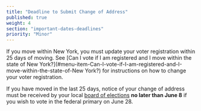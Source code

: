 ```yaml
---
title: "Deadline to Submit Change of Address"
published: true
weight: 4
section: "important-dates-deadlines"
priority: "Minor"
---
```

If you move within New York, you must update your voter registration within 25 days of moving. See [Can I vote if I am registered and I move within the state of New York?](#menu-item-Can-I-vote-if-I-am-registered-and-I-move-within-the-state-of-New York?) for instructions on how to change your voter registration.

If you have moved in the last 25 days, notice of your change of address must be received by your local [board of elections](http://www.elections.ny.gov/CountyBoards.html) **no later than June 8** if you wish to vote in the federal primary on June 28.  

